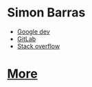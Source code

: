 # Simon Barras
 - [Google dev](https://developers.google.com/profile/u/113703607825296474623?hl=en, "https://developers.google.com/profile/u/113703607825296474623?hl=en")
 - [GitLab](https://gitlab.forge.hefr.ch/simon.barras, "https://gitlab.forge.hefr.ch/simon.barras")
 - [Stack overflow](https://stackoverflow.com/users/14079038/simon-barras?tab=profile, "https://stackoverflow.com/users/14079038/simon-barras?tab=profile")
# [More](./more)
